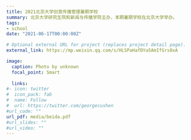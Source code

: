 ```yaml
---
title: 2021北京大学创意传播管理暑期学校
summary: 北京大学研究生院和新闻与传播学院主办，本期暑期学校在北京大学举办。
tags:
- school
date: "2021-06-17T00:00:00Z"

# Optional external URL for project (replaces project detail page).
external_link: https://mp.weixin.qq.com/s/HLSPaHafDYa5AmIfGrs8xA

image:
  caption: Photo by unknown
  focal_point: Smart
    
  links:
#- icon: twitter
#  icon_pack: fab
#  name: Follow
#  url: https://twitter.com/georgecushen
#url_code: ""
url_pdf: media/beida.pdf
#url_slides: ""
#url_video: ""
---
```

